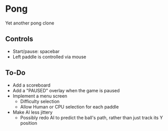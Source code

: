 # Pong
Yet another pong clone

## Controls

* Start/pause: spacebar
* Left paddle is controlled via mouse

## To-Do

* Add a scoreboard
* Add a "PAUSED" overlay when the game is paused
* Implement a menu screen
  * Difficulty selection
  * Allow Human or CPU selection for each paddle
* Make AI less jittery
  * Possibly redo AI to predict the ball's path,
    rather than just track its Y position
